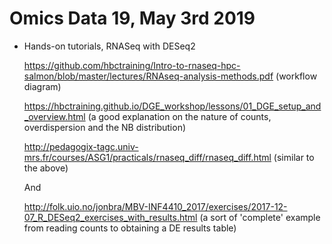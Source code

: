 # Omics Data 19, May 3rd 2019

- Hands-on tutorials, RNASeq with DESeq2

  https://github.com/hbctraining/Intro-to-rnaseq-hpc-salmon/blob/master/lectures/RNAseq-analysis-methods.pdf (workflow diagram)

  https://hbctraining.github.io/DGE_workshop/lessons/01_DGE_setup_and_overview.html
  (a good explanation on the nature of counts, overdispersion and the NB distribution)

  http://pedagogix-tagc.univ-mrs.fr/courses/ASG1/practicals/rnaseq_diff/rnaseq_diff.html
  (similar to the above)
  
  And
  
  http://folk.uio.no/jonbra/MBV-INF4410_2017/exercises/2017-12-07_R_DESeq2_exercises_with_results.html
  (a sort of 'complete' example from reading counts to obtaining a DE results table)
